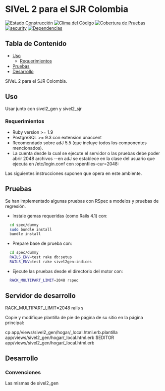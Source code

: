 # SIVeL 2 para el SJR Colombia
[![Estado Construcción](https://api.travis-ci.org/pasosdeJesus/sivel2_sjrcol.svg?branch=master)](https://travis-ci.org/pasosdeJesus/sivel2_sjrcol) [![Clima del Código](https://codeclimate.com/github/pasosdeJesus/sivel2_sjrcol/badges/gpa.svg)](https://codeclimate.com/github/pasosdeJesus/sivel2_sjrcol) [![Cobertura de Pruebas](https://codeclimate.com/github/pasosdeJesus/sivel2_sjrcol/badges/coverage.svg)](https://codeclimate.com/github/pasosdeJesus/sivel2_sjrcol) [![security](https://hakiri.io/github/pasosdeJesus/sivel2_sjrcol/master.svg)](https://hakiri.io/github/pasosdeJesus/sivel2_sjrcol/master) [![Dependencias](https://gemnasium.com/pasosdeJesus/sivel2_sjrcol.svg)](https://gemnasium.com/pasosdeJesus/sivel2_sjrcol) 

## Tabla de Contenido
* [Uso](#uso)
	* [Requerimientos](#requerimientos)
* [Pruebas](#pruebas)
* [Desarrollo](#pruebas)

SIVeL 2 para el SJR Colombia.

## Uso

Usar junto con sivel2_gen y sivel2_sjr

### Requerimientos
* Ruby version >= 1.9
* PostgreSQL >= 9.3 con extension unaccent
* Recomendado sobre adJ 5.5 (que incluye todos los componentes mencionados). 
* La cuenta desde la cual se ejecute el servidor o las pruebas debe poder abrir 2048 archivos --en adJ se establece en la clase del usuario que ejecuta en /etc/login.conf con :openfiles-cur=2048:

Las siguientes instrucciones suponen que opera en este ambiente.

## Pruebas
Se han implementado algunas pruebas con RSpec a modelos y pruebas de regresión.

* Instale gemas requeridas (como Rails 4.1) con:
``` sh
  cd spec/dummy
  sudo bundle install
  bundle install
```
* Prepare base de prueba con:
``` sh
  cd spec/dummy
  RAILS_ENV=test rake db:setup
  RAILS_ENV=test rake sivel2gen:indices
```
* Ejecute las pruebas desde el directorio del motor con:
```sh
  RACK_MULTIPART_LIMIT=2048 rspec
```

## Servidor de desarrollo

RACK_MULTIPART_LIMIT=2048 rails s

Copie y modifique plantilla de pie de página de su sitio en la página
principal:

cp app/views/sivel2_gen/hogar/_local.html.erb.plantilla app/views/sivel2_gen/hogar/_local.html.erb
$EDITOR app/views/sivel2_gen/hogar/_local.html.erb

## Desarrollo

### Convenciones

Las mismas de sivel2_gen

